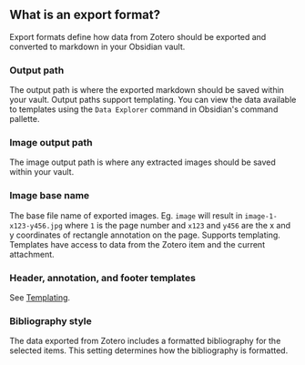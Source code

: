 ## What is an export format?

Export formats define how data from Zotero should be exported and converted to markdown in your Obsidian vault.

### Output path

The output path is where the exported markdown should be saved within your vault. Output paths support templating. You can view the data available to templates using the `Data Explorer` command in Obsidian's command pallette.

### Image output path

The image output path is where any extracted images should be saved within your vault.

### Image base name

The base file name of exported images. Eg. `image` will result in `image-1-x123-y456.jpg` where `1` is the page number and `x123` and `y456` are the x and y coordinates of rectangle annotation on the page. Supports templating. Templates have access to data from the Zotero item and the current attachment.

### Header, annotation, and footer templates

See [Templating](Templating.md).

### Bibliography style

The data exported from Zotero includes a formatted bibliography for the selected items. This setting determines how the bibliography is formatted.
